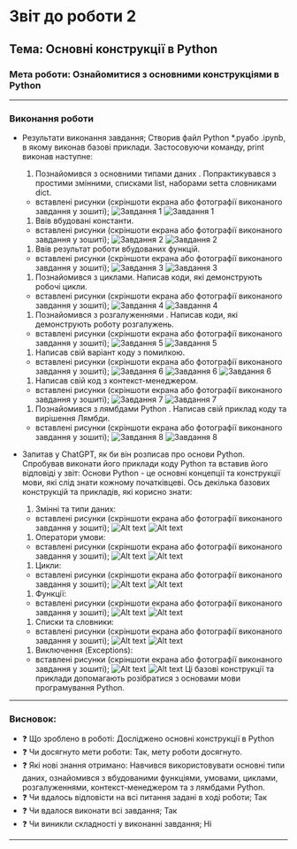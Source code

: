 # Звіт до роботи 2
## Тема: Основні конструкції в Python
### Мета роботи: Ознайомитися з основними конструкціями в Python

---
### Виконання роботи
* Результати виконання завдання;
Створив файл Python *.pyабо .ipynb, в якому виконав базові приклади. Застосовуючи команду, print виконав наступне:
    1. Познайомився з основними типами даних . Попрактикувався з простими змінними, списками list, наборами setта словниками dict.
    * вставлені рисунки (скріншоти екрана або фотографії виконаного завдання у зошиті);
    ![Завдання 1](image.png)
    ![Завдання 1](image-1.png)

    1. Ввів вбудовані константи.
    * вставлені рисунки (скріншоти екрана або фотографії виконаного завдання у зошиті);
    ![Завдання 2](image-2.png)
    ![Завдання 2](image-3.png)

    1. Ввів результат роботи вбудованих функцій.
    * вставлені рисунки (скріншоти екрана або фотографії виконаного завдання у зошиті);
    ![Завдання 3](image-4.png)
    ![Завдання 3](image-5.png)

    1. Познайомився з циклами. Написав коди, які демонструють робочі цикли.
    * вставлені рисунки (скріншоти екрана або фотографії виконаного завдання у зошиті);
    ![Завдання 4](image-6.png)
    ![Завдання 4](image-7.png)

    1. Познайомився з розгалуженнями . Написав коди, які демонструють роботу розгалужень.
    * вставлені рисунки (скріншоти екрана або фотографії виконаного завдання у зошиті);
    ![Завдання 5](image-8.png)
    ![Завдання 5](image-9.png)

    1. Написав свій варіант коду з помилкою. 
    * вставлені рисунки (скріншоти екрана або фотографії виконаного завдання у зошиті);
    ![Завдання 6](image-10.png)
    ![Завдання 6](image-11.png)
    ![Завдання 6](image-12.png)

    1. Написав свій код з контекст-менеджером.
    * вставлені рисунки (скріншоти екрана або фотографії виконаного завдання у зошиті);
    ![Завдання 7](image-13.png)
    ![Завдання 7](image-14.png)

    1. Познайомився з лямбдами Python . Написав свій приклад коду та вирішення Лямбди.
    * вставлені рисунки (скріншоти екрана або фотографії виконаного завдання у зошиті);
    ![Завдання 8](image-15.png)
    ![Завдання 8](image-16.png)

* Запитав у ChatGPT, як би він розписав про основи Python. Спробував виконати його приклади коду Python та вставив його відповіді у звіт:
Основи Python - це основні концепції та конструкції мови, які слід знати кожному початківцеві. Ось декілька базових конструкцій та прикладів, які корисно знати:
    1. Змінні та типи даних:
    * вставлені рисунки (скріншоти екрана або фотографії виконаного завдання у зошиті);
    ![Alt text](image-17.png)
    ![Alt text](image-18.png)
    1. Оператори умови:
    * вставлені рисунки (скріншоти екрана або фотографії виконаного завдання у зошиті);
    ![Alt text](image-19.png)
    ![Alt text](image-20.png)
    1. Цикли:
    * вставлені рисунки (скріншоти екрана або фотографії виконаного завдання у зошиті);
    ![Alt text](image-21.png)
    ![Alt text](image-22.png)
    1. Функції:
    * вставлені рисунки (скріншоти екрана або фотографії виконаного завдання у зошиті);
    ![Alt text](image-23.png)
    ![Alt text](image-24.png)
    1. Списки та словники:
    * вставлені рисунки (скріншоти екрана або фотографії виконаного завдання у зошиті);
    ![Alt text](image-25.png)
    ![Alt text](image-26.png)
    1. Виключення (Exceptions):
    * вставлені рисунки (скріншоти екрана або фотографії виконаного завдання у зошиті);
    ![Alt text](image-27.png)
    ![Alt text](image-28.png)
    Ці базові конструкції та приклади допомагають розібратися з основами мови програмування Python.

---
### Висновок:

- :question: Що зроблено в роботі: Досліджено основні конструкції в Python
- :question: Чи досягнуто мети роботи: Так, мету роботи досягнуто.
- :question: Які нові знання отримано: Навчився використовувати основні типи даних, ознайомився з вбудованими функціями, умовами, циклами, розгалуженнями, контекст-менеджером та з лямбдами Python.
- :question: Чи вдалось відповісти на всі питання задані в ході роботи;
    Так
- :question: Чи вдалося виконати всі завдання;
    Так
- :question: Чи виникли складності у виконанні завдання;
    Ні

---
